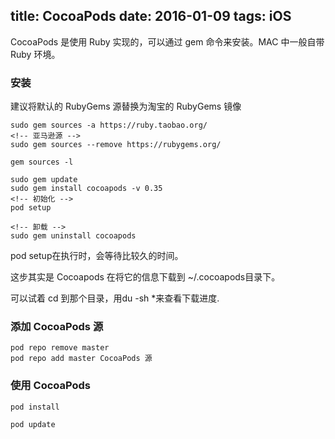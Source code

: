 title: CocoaPods
date: 2016-01-09
tags: iOS
---

CocoaPods 是使用 Ruby 实现的，可以通过 gem 命令来安装。MAC 中一般自带 Ruby 环境。


### 安装

建议将默认的 RubyGems 源替换为淘宝的 RubyGems 镜像

```
sudo gem sources -a https://ruby.taobao.org/
<!-- 亚马逊源 -->
sudo gem sources --remove https://rubygems.org/ 

gem sources -l

sudo gem update
sudo gem install cocoapods -v 0.35
<!-- 初始化 -->
pod setup

<!-- 卸载 -->
sudo gem uninstall cocoapods

```

pod setup在执行时，会等待比较久的时间。

这步其实是 Cocoapods 在将它的信息下载到 ~/.cocoapods目录下。

可以试着 cd 到那个目录，用du -sh *来查看下载进度.



### 添加 CocoaPods 源

```
pod repo remove master
pod repo add master CocoaPods 源
```

### 使用 CocoaPods

```
pod install 

pod update

```
